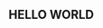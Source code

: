 ## HELLO WORLD 


<!-- WALLET-LINKING-BEGIN
{
  "lastUpdated": "2025-06-27T07:58:38.701Z",
  "wallets": [
    {
      "chain": "ethereum",
      "address": "0x29797D011d2f7047930F4B7FA5019143E2def674"
    },
    {
      "chain": "solana",
      "address": "3jzBDJP7zbgTYiQeCiq6RKhUguWpEhYZBHMvtbXT9s7U"
    }
  ]
}
WALLET-LINKING-END -->



